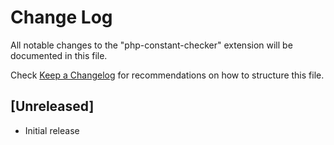 # Change Log

All notable changes to the "php-constant-checker" extension will be documented in this file.

Check [Keep a Changelog](http://keepachangelog.com/) for recommendations on how to structure this file.

## [Unreleased]

- Initial release